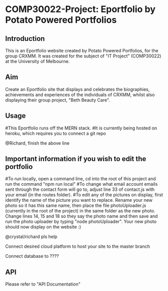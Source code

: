 # COMP30022-Project: Eportfolio by Potato Powered Portfolios

## Introduction
This is an Eportfolio website created by Potato Powered Portfolios, for the group CRXMM. It was created for
the subject of "IT Project" (COMP30022) at the University of Melbourne.

## Aim
Create an Eportfolio site that displays and celebrates the biographies, achievements and experiences of the
individuals of CRXMM, whilst also displaying their group project, "Beth Beauty Care".


## Usage
#This Eportfolio runs off the MERN stack.
#It is currently being hosted on heroku, which requires you to connect a git repo

@Richard, finish the above line

## Important information if you wish to edit the portfolio
#To run locally, open a command line, cd into the root of this project and run the command "npm run local" 
#To change what email account emails sent through the contact form will go to, adjust line 33 of contact.js 
with your email (in the routes folder). 
#To edit any of the pictures on display, first identify the name of the picture you want to replace. Rename your 
new photo so it has this same name, then place the file photoUploader.js (currently in the root of the project) 
in the same folder as the new photo. Change lines 14, 15 and 18 so they say the photo name and then save and run 
the photo uploader by typing "node photoUploader". Your new photo should now display on the website :)

@crystal/richard pls help
<p>Connect desired cloud platform to host your site to the master branch</p>
<p>Connect database to ????</p>

## API
Please refer to "API Documentation"


